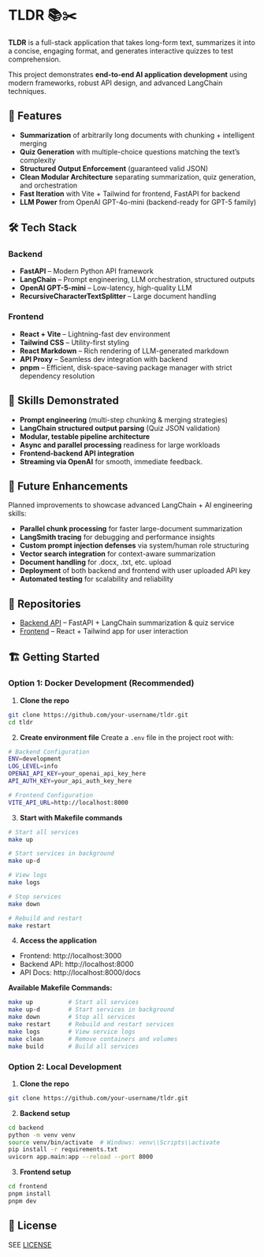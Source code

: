# TLDR 📚✂️

**TLDR** is a full-stack application that takes long-form text, summarizes it into a concise, engaging format, and generates interactive quizzes to test comprehension.

This project demonstrates **end-to-end AI application development** using modern frameworks, robust API design, and advanced LangChain techniques.

## 🚀 Features

- **Summarization** of arbitrarily long documents with chunking + intelligent merging
- **Quiz Generation** with multiple-choice questions matching the text’s complexity
- **Structured Output Enforcement** (guaranteed valid JSON)
- **Clean Modular Architecture** separating summarization, quiz generation, and orchestration
- **Fast Iteration** with Vite + Tailwind for frontend, FastAPI for backend
- **LLM Power** from OpenAI GPT-4o-mini (backend-ready for GPT-5 family)

## 🛠️ Tech Stack

### Backend
- **FastAPI** – Modern Python API framework
- **LangChain** – Prompt engineering, LLM orchestration, structured outputs
- **OpenAI GPT-5-mini** – Low-latency, high-quality LLM
- **RecursiveCharacterTextSplitter** – Large document handling

### Frontend
- **React + Vite** – Lightning-fast dev environment
- **Tailwind CSS** – Utility-first styling
- **React Markdown** – Rich rendering of LLM-generated markdown
- **API Proxy** – Seamless dev integration with backend
- **pnpm** – Efficient, disk-space-saving package manager with strict dependency resolution

## 🧠 Skills Demonstrated

- **Prompt engineering** (multi-step chunking & merging strategies)
- **LangChain structured output parsing** (Quiz JSON validation)
- **Modular, testable pipeline architecture**
- **Async and parallel processing** readiness for large workloads
- **Frontend-backend API integration**
- **Streaming via OpenAI** for smooth, immediate feedback.

## 🔮 Future Enhancements

Planned improvements to showcase advanced LangChain + AI engineering skills:

- **Parallel chunk processing** for faster large-document summarization
- **LangSmith tracing** for debugging and performance insights
- **Custom prompt injection defenses** via system/human role structuring
- **Vector search integration** for context-aware summarization
- **Document handling** for .docx, .txt, etc. upload
- **Deployment** of both backend and frontend with user uploaded API key
- **Automated testing** for scalability and reliability

## 📂 Repositories

- [Backend API](./backend/README.md) – FastAPI + LangChain summarization & quiz service
- [Frontend](./frontend/README.md) – React + Tailwind app for user interaction

## 🏗️ Getting Started

### Option 1: Docker Development (Recommended)

1. **Clone the repo**
```bash
git clone https://github.com/your-username/tldr.git
cd tldr
```

2. **Create environment file**
Create a `.env` file in the project root with:
```bash
# Backend Configuration
ENV=development
LOG_LEVEL=info
OPENAI_API_KEY=your_openai_api_key_here
API_AUTH_KEY=your_api_auth_key_here

# Frontend Configuration
VITE_API_URL=http://localhost:8000
```

3. **Start with Makefile commands**
```bash
# Start all services
make up

# Start services in background
make up-d

# View logs
make logs

# Stop services
make down

# Rebuild and restart
make restart
```

4. **Access the application**
- Frontend: http://localhost:3000
- Backend API: http://localhost:8000
- API Docs: http://localhost:8000/docs

**Available Makefile Commands:**
```bash
make up          # Start all services
make up-d        # Start services in background
make down        # Stop all services
make restart     # Rebuild and restart services
make logs        # View service logs
make clean       # Remove containers and volumes
make build       # Build all services
```

### Option 2: Local Development

1. **Clone the repo**
```bash
git clone https://github.com/your-username/tldr.git
```

2. **Backend setup**
```bash
cd backend
python -m venv venv
source venv/bin/activate  # Windows: venv\\Scripts\\activate
pip install -r requirements.txt
uvicorn app.main:app --reload --port 8000
```

3. **Frontend setup**
```bash
cd frontend
pnpm install
pnpm dev
```

## 📜 License
SEE [LICENSE](LICENSE)